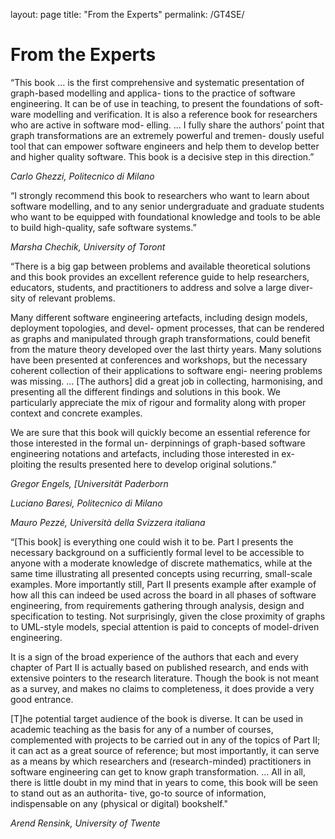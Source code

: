 layout: page
title: "From the Experts"
permalink: /GT4SE/

# From the Experts

“This book … is the first comprehensive and systematic presentation of graph-based modelling and applica- tions to the practice of software engineering. It can be of use in teaching, to present the foundations of soft- ware modelling and verification. It is also a reference book for researchers who are active in software mod- elling. … I fully share the authors’ point that graph transformations are an extremely powerful and tremen- dously useful tool that can empower software engineers and help them to develop better and higher quality software. This book is a decisive step in this direction.”

*Carlo Ghezzi, Politecnico di Milano*

“I strongly recommend this book to researchers who want to learn about software modelling, and to any senior undergraduate and graduate students who want to be equipped with foundational knowledge and tools to be able to build high-quality, safe software systems.”

*Marsha Chechik, University of Toront*

“There is a big gap between problems and available theoretical solutions and this book provides an excellent reference guide to help researchers, educators, students, and practitioners to address and solve a large diver- sity of relevant problems.

Many different software engineering artefacts, including design models, deployment topologies, and devel- opment processes, that can be rendered as graphs and manipulated through graph transformations, could benefit from the mature theory developed over the last thirty years. Many solutions have been presented at conferences and workshops, but the necessary coherent collection of their applications to software engi- neering problems was missing. … [The authors] did a great job in collecting, harmonising, and presenting all the different findings and solutions in this book. We particularly appreciate the mix of rigour and formality along with proper context and concrete examples.

We are sure that this book will quickly become an essential reference for those interested in the formal un- derpinnings of graph-based software engineering notations and artefacts, including those interested in ex- ploiting the results presented here to develop original solutions.”

*Gregor Engels, [Universität Paderborn*

*Luciano Baresi, Politecnico di Milano*

*Mauro Pezzé, Università della Svizzera italiana*

“[This book] is everything one could wish it to be. Part I presents the necessary background on a sufficiently formal level to be accessible to anyone with a moderate knowledge of discrete mathematics, while at the same time illustrating all presented concepts using recurring, small-scale examples. More importantly still, Part II presents example after example of how all this can indeed be used across the board in all phases of software engineering, from requirements gathering through analysis, design and specification to testing. Not surprisingly, given the close proximity of graphs to UML-style models, special attention is paid to concepts of model-driven engineering.

It is a sign of the broad experience of the authors that each and every chapter of Part II is actually based on published research, and ends with extensive pointers to the research literature. Though the book is not meant as a survey, and makes no claims to completeness, it does provide a very good entrance.

[T]he potential target audience of the book is diverse. It can be used in academic teaching as the basis for any of a number of courses, complemented with projects to be carried out in any of the topics of Part II; it can act as a great source of reference; but most importantly, it can serve as a means by which researchers and (research-minded) practitioners in software engineering can get to know graph transformation. … All in all, there is little doubt in my mind that in years to come, this book will be seen to stand out as an authorita- tive, go-to source of information, indispensable on any (physical or digital) bookshelf."

*Arend Rensink, University of Twente*
